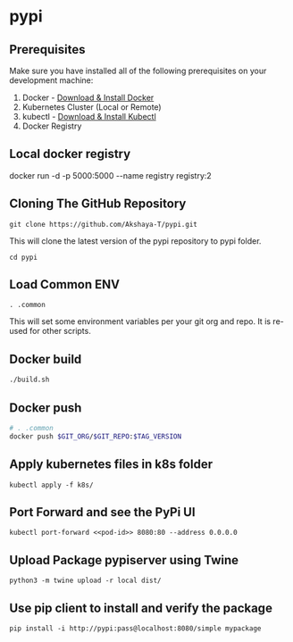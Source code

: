 # pypi

## Prerequisites

Make sure you have installed all of the following prerequisites on your development machine:

1. Docker - [Download & Install Docker ](https://docs.docker.com/engine/install/)
2. Kubernetes Cluster (Local or Remote) 
3. kubectl - [Download & Install Kubectl ](https://kubernetes.io/docs/tasks/tools/) 
4. Docker Registry


## Local docker registry

docker run -d -p 5000:5000 --name registry registry:2

## Cloning The GitHub Repository
````
git clone https://github.com/Akshaya-T/pypi.git
````

This will clone the latest version of the pypi repository to pypi folder.

````
cd pypi
````

## Load Common ENV
```
. .common
```

This will set some environment variables per your git org and repo. It is re-used for other scripts.



## Docker build 

```bash
./build.sh
```


## Docker push 

```bash
# . .common
docker push $GIT_ORG/$GIT_REPO:$TAG_VERSION
```

## Apply kubernetes files in k8s folder  


```
kubectl apply -f k8s/
```


## Port Forward and see the PyPi UI 

````
kubectl port-forward <<pod-id>> 8080:80 --address 0.0.0.0
````


## Upload Package pypiserver using Twine

````
python3 -m twine upload -r local dist/
````

## Use pip client to install and verify the package

````
pip install -i http://pypi:pass@localhost:8080/simple mypackage

````
